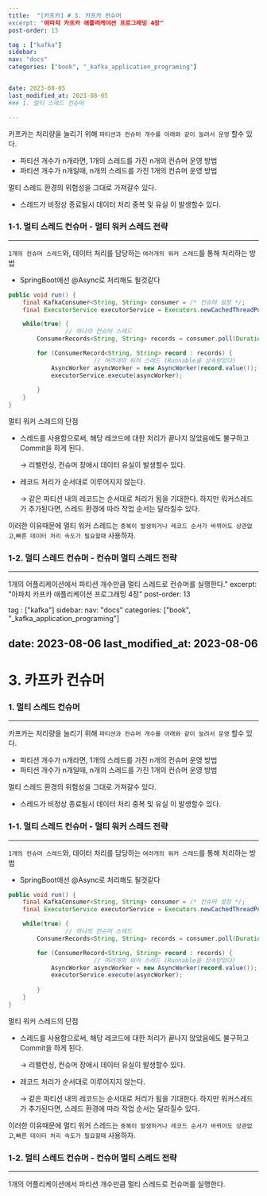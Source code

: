 ```yaml
---
title:  "[카프카] # 3. 카프카 컨슈머
excerpt: "아파치 카프카 애플리케이션 프로그래밍 4장"
post-order: 13

tag : ["kafka"]
sidebar:
nav: "docs"
categories: ["book", "_kafka_application_programing"]


date: 2023-08-05
last_modified_at: 2023-08-05
### 1. 멀티 스레드 컨슈머

---
```


카프카는 처리량을 늘리기 위해 `파티션과 컨슈머 개수를 아래와 같이 늘려서 운영` 할수 있다.

- 파티션 개수가 n개라면, 1개의 스레드를 가진 n개의 컨슈머 운영 방법
- 파티션 개수가 n개일때, n개의 스레드를 가진 1개의 컨슈머 운영 방법

멀티 스레드 환경의 위험성을 그대로 가져갈수 있다.

- 스레드가 비정상 종료될시 데이터 처리 중복 및 유실 이 발생할수 있다.

### 1-1. 멀티 스레드 컨슈머 - 멀티 워커 스레드 전략

---

`1개의 컨슈머 스레드`와, 데이터 처리를 담당하는 `여러개의 워커 스레드`를 통해 처리하는 방법

- SpringBoot에선 @Async로 처리해도 될것같다

```java
public void run() {
    final KafkaConsumer<String, String> consumer = /* 컨슈머 설정 */;
    final ExecutorService executorService = Executors.newCachedThreadPool();

    while(true) {
				// 하나의 컨슈머 스레드
        ConsumerRecords<String, String> records = consumer.poll(Duration.ofSeconds(1L));

        for (ConsumerRecord<String, String> record : records) {
						// 여러개의 워커 스레드 (Runnable을 상속받았다)
            AsyncWorker asyncWorker = new AsyncWorker(record.value());
            executorService.execute(asyncWorker);
            
        }
    }
}
```

멀티 워커 스레드의 단점

- 스레드를 사용함으로써, 해당 레코드에 대한 처리가 끝나지 않았음에도 불구하고 Commit을 하게 된다.

  → 리밸런싱, 컨슈머 장애시 데이터 유실이 발생할수 있다.

- 레코드 처리가 순서대로 이루어지지 않는다.

  → 같은 파티션 내의 레코드는 순서대로 처리가 됨을 기대한다. 하지만 워커스레드가 추가된다면, 스레드 환경에 따라 작업 순서는 달라질수 있다.


이러한 이유때문에 멀티 워커 스레드는 `중복이 발생하거나 레코드 순서가 바뀌어도 상관없고`,`빠른 데이터 처리 속도가 필요할때` 사용하자.

### 1-2. 멀티 스레드 컨슈머 - 컨슈머 멀티 스레드 전략

---

1개의 어플리케이션에서 파티션 개수만큼 멀티 스레드로 컨슈머를 실행한다."
excerpt: "아파치 카프카 애플리케이션 프로그래밍 4장"
post-order: 13

tag : ["kafka"]
sidebar:
  nav: "docs"
categories: ["book", "_kafka_application_programing"]


date: 2023-08-06
last_modified_at: 2023-08-06
---
# 3. 카프카 컨슈머

### 1. 멀티 스레드 컨슈머

---

카프카는 처리량을 늘리기 위해 `파티션과 컨슈머 개수를 아래와 같이 늘려서 운영` 할수 있다.

- 파티션 개수가 n개라면, 1개의 스레드를 가진 n개의 컨슈머 운영 방법
- 파티션 개수가 n개일때, n개의 스레드를 가진 1개의 컨슈머 운영 방법

멀티 스레드 환경의 위험성을 그대로 가져갈수 있다.

- 스레드가 비정상 종료될시 데이터 처리 중복 및 유실 이 발생할수 있다.

### 1-1. 멀티 스레드 컨슈머 - 멀티 워커 스레드 전략

---

`1개의 컨슈머 스레드`와, 데이터 처리를 담당하는 `여러개의 워커 스레드`를 통해 처리하는 방법

- SpringBoot에선 @Async로 처리해도 될것같다

```java
public void run() {
    final KafkaConsumer<String, String> consumer = /* 컨슈머 설정 */;
    final ExecutorService executorService = Executors.newCachedThreadPool();

    while(true) {
				// 하나의 컨슈머 스레드
        ConsumerRecords<String, String> records = consumer.poll(Duration.ofSeconds(1L));

        for (ConsumerRecord<String, String> record : records) {
						// 여러개의 워커 스레드 (Runnable을 상속받았다)
            AsyncWorker asyncWorker = new AsyncWorker(record.value());
            executorService.execute(asyncWorker);
            
        }
    }
}
```

멀티 워커 스레드의 단점

- 스레드를 사용함으로써, 해당 레코드에 대한 처리가 끝나지 않았음에도 불구하고 Commit을 하게 된다.

  → 리밸런싱, 컨슈머 장애시 데이터 유실이 발생할수 있다.

- 레코드 처리가 순서대로 이루어지지 않는다.

  → 같은 파티션 내의 레코드는 순서대로 처리가 됨을 기대한다. 하지만 워커스레드가 추가된다면, 스레드 환경에 따라 작업 순서는 달라질수 있다.


이러한 이유때문에 멀티 워커 스레드는 `중복이 발생하거나 레코드 순서가 바뀌어도 상관없고`,`빠른 데이터 처리 속도가 필요할때` 사용하자.

### 1-2. 멀티 스레드 컨슈머 - 컨슈머 멀티 스레드 전략

---

1개의 어플리케이션에서 파티션 개수만큼 멀티 스레드로 컨슈머를 실행한다.